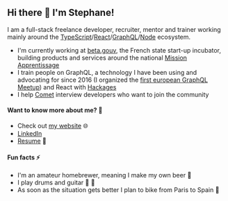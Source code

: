 ## Hi there 👋 I'm Stephane!

I am a full-stack freelance developer, recruiter, mentor and trainer working mainly around the [TypeScript](https://www.typescriptlang.org/)/[React](https://reactjs.org/)/[GraphQL](https://graphql.org/)/[Node](https://nodejs.org/) ecosystem.

- I'm currently working at [beta.gouv](https://beta.gouv.fr/), the French state start-up incubator, building products and services around the national [Mission Apprentissage](https://beta.gouv.fr/startups/apprentissage.html)
- I train people on GraphQL, a technology I have been using and advocating for since 2016 (I organized the [first european GraphQL Meetup](https://www.meetup.com/fr-FR/GraphQL-Paris/events/231911562/)) and React with [Hackages](https://www.hackages.io/)
- I help [Comet](https://www.comet.co/) interview developers who want to join the community


#### Want to know more about me? 💬
- Check out [my website](https://stephane-ruhlmann.com) :globe_with_meridians:
- [LinkedIn](https://github.com/stephane-ruhlmann)
- [Resume](https://stephane-ruhlmann.com/resume.pdf) 📄

#### Fun facts ⚡
- I'm an amateur homebrewer, meaning I make my own beer :beer:
- I play drums and guitar :drum: :guitar:
- As soon as the situation gets better I plan to bike from Paris to Spain 🚴
